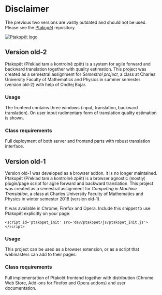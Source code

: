 # Disclaimer

The previous two versions are vastly outdated and should not be used. Please see the [Ptakopět](https://github.com/zouharvi/ptakopet) repository.

[![Ptakopět logo](https://raw.githubusercontent.com/zouharvi/ptakopet-old/master/old-1/meta/logo.png)](https://ptakopet.vilda.net)


## Version old-2
Ptakopět (Překlad tam a kontrolně zpět) is a system for agile forward and backward translation together with quality estimation. This project was created as a semestral assignment for _Semestral project_, a class at Charles University Faculty of Mathematics and Physics in summer semester (version old-2) with help of Ondřej Bojar.

### Usage
The frontend contains three windows (input, translation, backward translation). On user input rudimentary form of translation quality estimation is shown.

### Class requirements
Full deployment of both server and frontend parts with robust translation interface.

## Version old-1

Version old-1 was developed as a browser addon. It is no longer maintained. Ptakopět (Překlad tam a kontrolně zpět) is a browser agnostic (mostly) plugin/page script for agile forward and backward translation. This project was created as a semestral assignment for _Competing in Machine Translation_, a class at Charles University Faculty of Mathematics and Physics in winter semester 2018 (version old-1).

It was available in Chrome, Firefox and Opera. Include this snippet to use Ptakopět explicitly on your page:

```<script id='ptakopet_init' src='dev/ptakopet/js/ptakopet_init.js'></script>```


### Usage
This project can be used as a browser extension, or as a script that webmasters can add to their pages.

### Class requirements
Full implementation of Ptakoět frontend together with distribution (Chrome Web Store, Add-ons for Firefox and Opera addons) and user documentation.

